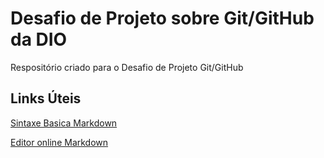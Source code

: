 # Desafio de Projeto sobre Git/GitHub da DIO
Respositório criado para o Desafio de Projeto Git/GitHub

## Links Úteis
[Sintaxe Basica Markdown](https://www.markdownguide.org/basic-syntax/)

[Editor online Markdown](https://stackedit.io/app#)
